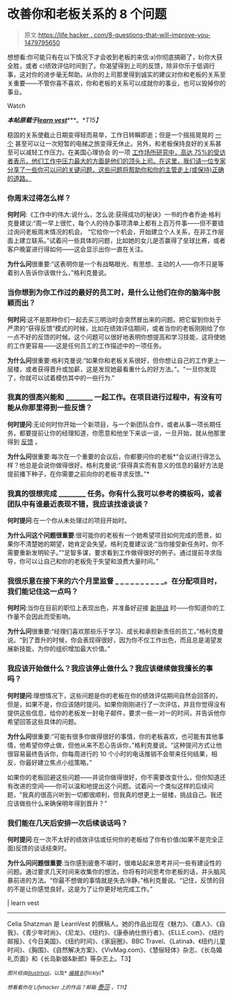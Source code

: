 # 改善你和老板关系的 8 个问题

> 原文:[https://life hacker . com/8-questions-that-will-improve-you-1479795650](https://lifehacker.com/8-questions-that-will-improve-your-relationship-with-yo-1479795650)

想想看:你可能只有在以下情况下才会收到老板的来信:a)你彻底搞砸了，b)你大获全胜，或者 c)绩效评估时间到了。你渴望得到上司的反馈，除非你乐于低调行事，这对你的进步毫无帮助。从你的上司那里得到诚实的建议对你和老板的关系至关重要——不管你喜不喜欢，你和老板的关系可以成就你的事业，也可以毁掉你的事业。

Watch

***本帖原载于***[***learn vest***](http://www.learnvest.com/2013/11/8-get-ahead-questions-to-ask-your-boss/)***。**T15】*

稳固的关系使截止日期变得轻而易举，工作日转瞬即逝；但是一个摇摇晃晃的 [一个](https://lifehacker.com/how-to-deal-with-your-crazy-boss-5825982) 甚至可以让一次短暂的电梯之旅变得无休止。另外，和老板保持良好的关系甚至可以减轻工作压力。在美国心理协会 的一项 [工作场所研究中，高达 75%的受访者表示，他们工作中压力最大的方面是他们的顶头上司。在这里，我们请一位专家分享了一些你可以问的关键问题，这些问题将帮助你和你的主管走上(或保持)正确的道路。](http://www.apa.org/monitor/2012/05/top-speakers.aspx)

### 你周末过得怎么样？

**何时问**:《工作中的伟大:说什么，怎么说:获得成功的秘诀》一书的作者乔迪·格利克曼建议:“周一早上很忙，每个人的待办事项清单上都有上百万件事——但不要错过询问老板周末情况的机会。 “它给你一个机会，开始建立个人关系，在非工作层面上建立联系。”试着问一些具体的问题，比如她的女儿是否赢得了垒球比赛，或者客户晚宴进行得如何——这会显示出你一直在关注。

**为什么问**很重要:“这表明你是一个有战略眼光、有思想、主动的人——你不只是等着别人告诉你该做什么，”格利克曼说。

### 当你想到为你工作过的最好的员工时，是什么让他们在你的脑海中脱颖而出？

**何时问**:这不是那种你们一起去买三明治时会突然冒出来的问题。把它留到你处于严肃的“获得反馈”模式的时候，比如在绩效评估期间，或者当你的老板刚刚给了你一点不好的反馈的时候。这个问题可以很好地表明你想提高和学习技能，这将使她的工作更容易——这是任何员工的工作描述中的一项任务。

**为什么问**很重要:格利克曼说:“如果你和老板关系很好，但你想让自己的工作更上一层楼，或者获得晋升或加薪，这是发现她最看重什么的好方法。”。"一旦你发现了，你就可以试着模仿其中的一些行为."

### 我真的很高兴能和 ________ 一起工作。在项目进行过程中，有没有可能从你那里得到一些反馈？

**何时提问**:无论何时你开始一个新项目，与一个新团队合作，或者从事一项长期任务，都要提前让你的经理知道，你愿意和他坐下来谈一谈，一旦开始，就从他那里得到 [反馈](https://lifehacker.com/how-to-take-constructive-criticism-like-a-champ-5957850) 。

**为什么问**很重要:每次在一个重要的会议后，你都要问你的老板*“会议进行得怎么样？他总是会说你做得很好。格利克曼说:“获得真实而有意义的信息的最好方法是提前播下种子，在你需要之前向你的老板寻求反馈。”*

### 我真的很想完成 ________ 任务。你有什么我可以参考的模板吗，或者团队中有谁最近表现不错，我应该找谁谈谈？

**何时提问**:在一个你从未处理过的项目开始时。

**为什么问这个问题很重要**:很可能你的老板有一个她希望项目如何完成的愿景，如果你不清楚她的期望，她肯定会失望。格利克曼建议说:“当你接受新任务时，你不需要重新发明轮子。”“足智多谋，要求看到工作做得很好的例子。通过提前寻求指导，你可以让自己和你的老板免于失望和浪费大量时间。”

### 我很乐意在接下来的六个月里监督 _ _ _ _ _ _ _ _ _ _。在分配项目时，我们能记住这一点吗？

**何时问**:当你在目前的职位上表现出色，并准备好迎接 [新挑战](https://lifehacker.com/how-to-take-on-more-responsibility-at-work-without-bei-798774337) 时——你知道你的工作量不会因此而受影响。

**为什么问**很重要:“经理们喜欢那些乐于学习、成长和承担新责任的员工，”格利克曼说。“到了晋升的时候，你会表现得很好，因为你不仅工作出色，而且总是渴望发展新技能，为你的组织增加最大价值。”

### 我应该开始做什么？我应该停止做什么？我应该继续做我擅长的事吗？

**何时提问**:理想情况下，这些问题是你的老板在你的绩效评估期间自然会回答的，但是，如果不是，你应该随时提问。如果你刚刚进行了一次评估，并且你觉得没有提供这些信息，给你的老板发一封电子邮件，要求一些一对一的时间，并告诉他你希望回答这些具体的问题。

**为什么问**很重要:“可能有很多你做得很好的事情，你的老板喜欢，也可能有其他事情，他希望你停止做，但他从来不忍心告诉你，”格利克曼说。“这种提问方式让他很容易最终告诉你，你每周进行的 10 个小时的电话推销不会带来任何结果，相反，你最好建立焦点小组策略。”

如果你的老板回避这些问题——并说你做得很好，你不需要改变什么，但你知道还有改进的空间——你可以温和地提出这个问题。试着问一个类似这样的后续问题，“我真的很高兴听到一切都很顺利，但我真的想更上一层楼，挑战自己。我还应该做些什么来确保明年得到晋升？”

### 我们能在几天后安排一次后续谈话吗？

**何时提问**:在一次不太好的绩效评估或任何你的老板给了你有价值(如果不是完全正面)反馈的谈话结束时。

**为什么问问题很重要**:当你感到疲惫不堪时，很难站起来思考并问一些有建设性的问题。通过要求几天时间来收集你的想法，你将有时间思考你老板的话，并头脑风暴前进的方法。“你最不想做的事情就是失去冷静，”格利克曼说。“记住，反馈的目的不是让你感觉良好。这是为了让你更好地完成工作。”

| learn vest

* * *

Celia Shatzman 是 LearnVest 的撰稿人。她的作品出现在《魅力》、《嘉人》、《自我》、《青少年时尚》、《尼龙》、《纽约》、《康泰纳仕旅行者》、《ELLE.com》、《纽约邮报》、《今日美国》、《纽约时间》、《家庭圈》、BBC Travel、《Latina》、《纽约儿童时间》、《胸围》、《自然解决方案》、《VivMag.com》、《慧俪轻体》杂志、《长岛婚礼页面》和《长岛新娘&新郎》等杂志上。T3】

<small>*图片经由*</small>[<small>*illustr*</small>](http://www.flickr.com/photos/alper/4202408267/sizes/z/in/photolist-7pmryX-7vUeYZ-7vY4pE-7xsLFP-9G5bQC-8ZE5Uy-bDvJqT-9Tpq1B-a8817E-acARET-9c7UsX-a87ZSb-a87ZDJ-9TGkCR-9C9GTX-9JKp7p-ceZNiu-a881bS-a881gf-a881nd-a858rH-a87ZX9-a8812W-a87ZyY-8n6xjS-bSQYxn-9Y6V9w-dJobfe-dJobrV-dJtCgy-dJtCdd-dJtCoC-dkN7AN-dqWtP4-dZHykN-eAxopp-83A163-dCNMuL-8rZUX6-8NU7u6-cDfRyY/)<small></small>*[<small>*tvol*</small>](http://www.flickr.com/photos/sixteenmilesofstring/2737377166/sizes/z/in/photolist-5aTLS3-5aTMds-5gu7Hv-5jQmnc-5jQmtP-5k8xr2-5vBQey-5AMnbr-5ARCxG-5CNPeA-5EuqzM-5Gkbge-5J59KG-5TSEfF-62tP8E-66coHt-66coPe-6anW1Y-9wud9Z-9wxbWh-9wxcn3-9wudgT-aAkRrF-aAkQ3r-aAkMVa-aAkQXM-97EFce-9y1bXr-agdF7i-agdEDB-aggrr9-agdES4-aggr7L-aggpoG-agdDqp-agdCPt-agdCyD-aggnwA-agdC5H-aggpF7-agdE7r-aggqaf-agdCkr-aggoWy-abavgL-aDkXN1-aDkXy5-aDkWhS-aDh4hv-aDkYf1-aDkZcs/)<small>*，以及*</small> [<small>*编辑 B*</small>](http://www.flickr.com/photos/editor/1749047073/sizes/m/in/photolist-3EyjL2-4JCzFH-4JCBmK-4JCC5i-4JCG2P-4JCM72-4JCNwM-4JCQTM-4JCSMp-4JGSP3-4JGTZQ-4JGUJs-4JGVsA-4JGWwh-4JGX8N-4JGXTb-4JH2D1-4JH4VL-4JH8S5-5s9aZ3-6aumr3-6jpb9d-6yUCrM-6MApr1-fGhsgS-dvbgaT-dLsKat-8DKEUf-8DGye8-8DGxAD-9BYhxJ-8QMHrq-aWS8c2-hEG2G4-hEEJFV-hEF1Nq-hEFsdw-hEEZQo-hEFnxj-9BYhTN-bYXXXd-bYXXW7-7AxRUU-7Au6wH-8DKDvw-hEFsKd-hEFqgW-hEFtmJ-hEEYfj-hEG2gK-hEEKce/)<small>*(flickly)*</small>*

*<small>*想看看你在 Lifehacker 上的作品？邮箱*</small> [泰莎](mailto:tessa@lifehacker.com) <small>*。*T11】</small>*